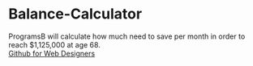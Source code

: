 # Balance-Calculator

ProgramsB will calculate how much need to save per month in order to reach $1,125,000 at age 68.  
[Github for Web Designers](http://simpleprimate.com/github-for-web-designers/)




